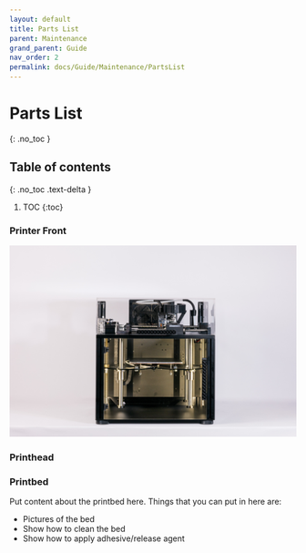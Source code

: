 ```yaml
---
layout: default
title: Parts List
parent: Maintenance
grand_parent: Guide
nav_order: 2
permalink: docs/Guide/Maintenance/PartsList
---
```


# Parts List
{: .no_toc }


## Table of contents
{: .no_toc .text-delta }

1. TOC
{:toc}


### Printer Front
![](assets/IMG_0518.jpg)

### Printhead


### Printbed
Put content about the printbed here. 
Things that you can put in here are:
- Pictures of the bed
- Show how to clean the bed
- Show how to apply adhesive/release agent
